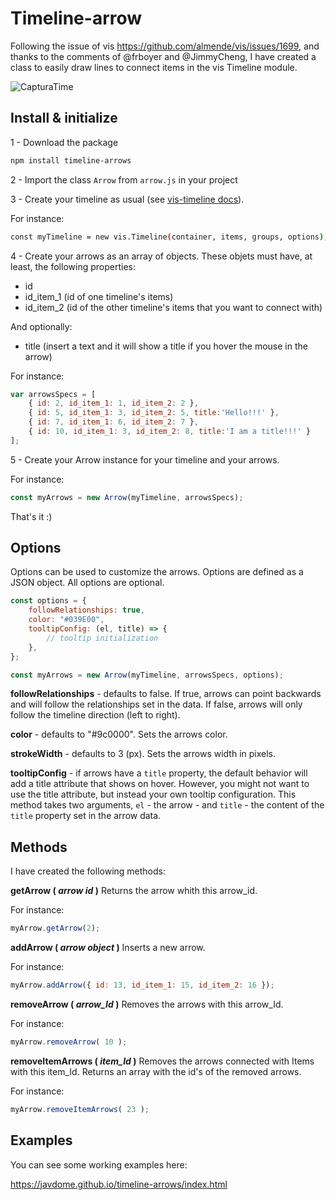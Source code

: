 # Timeline-arrow

Following the issue of vis https://github.com/almende/vis/issues/1699, and thanks to the comments of @frboyer and @JimmyCheng, I have created a class to easily draw lines to connect items in the vis Timeline module.

![CapturaTime](https://user-images.githubusercontent.com/36993404/59111595-9d830600-8941-11e9-8cb8-8d7b72701a71.JPG)


## Install & initialize

1 - Download the package

```bash
npm install timeline-arrows
```

2 - Import the class `Arrow` from `arrow.js` in your project


3 - Create your timeline as usual (see [vis-timeline docs](https://visjs.github.io/vis-timeline/docs/timeline/)).

For instance:

```bash
const myTimeline = new vis.Timeline(container, items, groups, options);
```


4 - Create your arrows as an array of objects. These objets must have, at least, the following properties:
* id
* id_item_1 (id of one timeline's items)
* id_item_2 (id of the other timeline's items that you want to connect with)

And optionally:
* title (insert a text and it will show a title if you hover the mouse in the arrow)

For instance:

```javascript
var arrowsSpecs = [
    { id: 2, id_item_1: 1, id_item_2: 2 },
    { id: 5, id_item_1: 3, id_item_2: 5, title:'Hello!!!' },
    { id: 7, id_item_1: 6, id_item_2: 7 },
    { id: 10, id_item_1: 3, id_item_2: 8, title:'I am a title!!!' }
];
```

5 - Create your Arrow instance for your timeline and your arrows.

For instance:

```javascript
const myArrows = new Arrow(myTimeline, arrowsSpecs);
```

That's it :)


## Options

Options can be used to customize the arrows. Options are defined as a JSON object. All options are optional.

```javascript
const options = {
    followRelationships: true,
    color: "#039E00",
    tooltipConfig: (el, title) => {
        // tooltip initialization
    },
};

const myArrows = new Arrow(myTimeline, arrowsSpecs, options);
```

**followRelationships** - defaults to false.
If true, arrows can point backwards and will follow the relationships set in the data. If false, arrows will only follow the timeline direction (left to right).

**color** - defaults to "#9c0000".
Sets the arrows color.

**strokeWidth** - defaults to 3 (px).
Sets the arrows width in pixels.

**tooltipConfig** - if arrows have a `title` property, the default behavior will add a title attribute that shows on hover. However, you might not want to use the title attribute, but instead your own tooltip configuration.
This method takes two arguments, `el` - the arrow - and `title` - the content of the `title` property set in the arrow data.

## Methods

I have created the following methods:

**getArrow ( *arrow id* )**  Returns the arrow whith this arrow_id.

For instance:

```javascript
myArrow.getArrow(2);
```

**addArrow ( *arrow object* )**  Inserts a new arrow.

For instance:

```javascript
myArrow.addArrow({ id: 13, id_item_1: 15, id_item_2: 16 });
```

**removeArrow ( *arrow_Id* )**   Removes the arrows with this arrow_Id.

For instance:

```javascript
myArrow.removeArrow( 10 );
```

**removeItemArrows ( *item_Id* )**   Removes the arrows connected with Items with this item_Id. Returns an array with the id's of the removed arrows.

For instance:

```javascript
myArrow.removeItemArrows( 23 );
```

## Examples

You can see some working examples here:

https://javdome.github.io/timeline-arrows/index.html
